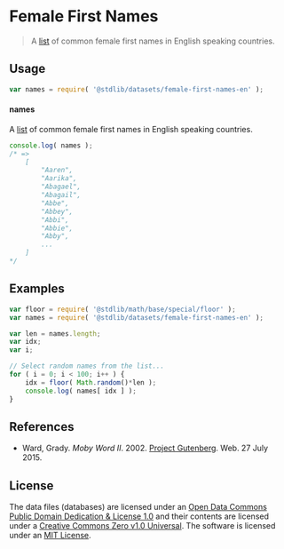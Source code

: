 Female First Names
===

> A [list][moby-word] of common female first names in English speaking countries.


<!-- <usage> -->

## Usage

``` javascript
var names = require( '@stdlib/datasets/female-first-names-en' );
```

#### names

A [list][moby-word] of common female first names in English speaking countries.

``` javascript
console.log( names );
/* =>
    [
        "Aaren",
        "Aarika",
        "Abagael",
        "Abagail",
        "Abbe",
        "Abbey",
        "Abbi",
        "Abbie",
        "Abby",
        ...
    ]
*/
```

<!-- </usage> -->


<!-- <examples> -->

<!-- TODO: more creative example. -->

## Examples

``` javascript
var floor = require( '@stdlib/math/base/special/floor' );
var names = require( '@stdlib/datasets/female-first-names-en' );

var len = names.length;
var idx;
var i;

// Select random names from the list...
for ( i = 0; i < 100; i++ ) {
    idx = floor( Math.random()*len );
    console.log( names[ idx ] );
}
```

<!-- </examples> -->


<!-- <references> -->

## References

* Ward, Grady. *Moby Word II*. 2002. [Project Gutenberg][moby-word]. Web. 27 July 2015.

<!-- </references> -->


<!-- <license> -->

## License

The data files (databases) are licensed under an [Open Data Commons Public Domain Dedication & License 1.0][pddl-1.0] and their contents are licensed under a [Creative Commons Zero v1.0 Universal][cc0]. The software is licensed under an [MIT License][mit-license].

<!-- </license> -->


<!-- <links> -->

[pddl-1.0]: http://opendatacommons.org/licenses/pddl/1.0/
[cc0]: https://creativecommons.org/publicdomain/zero/1.0
[mit-license]: http://opensource.org/licenses/MIT

[moby-word]: http://www.gutenberg.org/files/3201/3201.txt

<!-- </links> -->
